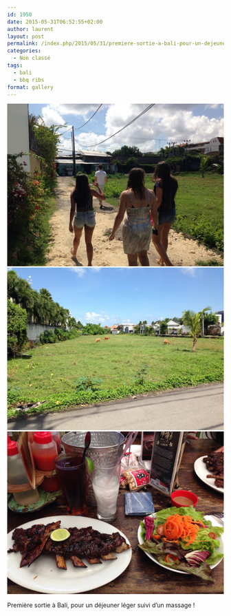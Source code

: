 ```yaml
---
id: 1950
date: 2015-05-31T06:52:55+02:00
author: laurent
layout: post
permalink: /index.php/2015/05/31/premiere-sortie-a-bali-pour-un-dejeuner-leger/
categories:
  - Non classé
tags:
  - bali
  - bbq ribs
format: gallery
---
```

<img src="/images/2015/05/tumblr_np7cg7gfv01uuvt0bo1_1280.jpg" />
<img src="/images/2015/05/tumblr_np7cg7gfv01uuvt0bo2_1280.jpg" />
<img src="/images/2015/05/tumblr_np7cg7gfv01uuvt0bo3_1280.jpg" />

Première sortie à Bali, pour un déjeuner léger suivi d&rsquo;un massage !